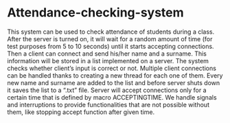 # Attendance-checking-system

This system can be used to check attendance of students during a class. After the server is turned on, it will wait for a random amount of time (for test purposes from 5 to 10 seconds) until it starts accepting connections.  Then a client can connect and send his/her name and a surname. This information will be stored in a list implemented on a server. The system checks whether client’s input is correct or not. Multiple client connections can be handled thanks to creating a new thread for each one of them. Every new name and surname are added to the list and before server shuts down it saves the list to a “.txt” file. Server will accept connections only for a certain time that is defined by macro ACCEPTINGTIME. We handle signals and interruptions to provide functionalities that are not possible without them, like stopping accept function after given time.
